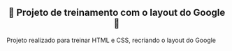 <h2 align="center"> 🍎 Projeto de treinamento com o layout do Google 🍏</h2>


<p> Projeto realizado para treinar HTML e CSS, recriando o layout do Google </p>
